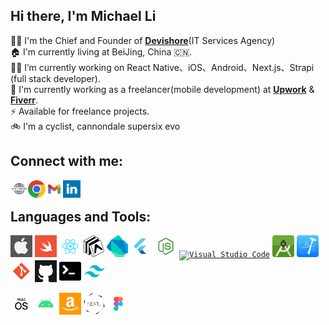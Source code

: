 ## Hi there, I'm Michael Li
👨‍💻 I'm the Chief and Founder of [**Devishore**](https://www.devishore.com)(IT Services Agency)</br>
🏠 I'm currently living at BeiJing, China 🇨🇳.</br>
👨‍💼 I’m currently working on React Native、iOS、Android、Next.js、Strapi (full stack developer).</br>
🔭 I'm currently working as a freelancer(mobile development) at [**Upwork**](https://www.upwork.com/freelancers/~0102c9c121afa5239d?mp_source=share) & [**Fiverr**](https://www.fiverr.com/allenroki).</br>
⚡ Available for freelance projects.</br>
🚲 I'm a cyclist, cannondale supersix evo

## Connect with me:
[<img align="left" alt="Devishore" width="28px" src="devishore.png" />](https://www.devishore.com)
[<img align="left" alt="https://www.devishore.com" width="28px" src="https://raw.githubusercontent.com/edent/SuperTinyIcons/master/images/svg/chrome.svg" />](https://www.devishore.com)
[<img align="left" alt="https://www.devishore.com | Gmail" width="28px" src="https://raw.githubusercontent.com/edent/SuperTinyIcons/master/images/svg/gmail.svg" />](https://www.devishore.com)
[<img align="left" alt="LinkedIn" width="28px" src="https://raw.githubusercontent.com/edent/SuperTinyIcons/master/images/svg/linkedin.svg" />](https://www.linkedin.com/in/michael-li-9473b5113/)

</br>

## Languages and Tools:
<code>[<img height="35" title="Apple" src="https://raw.githubusercontent.com/edent/SuperTinyIcons/master/images/svg/apple.svg">](https://www.devishore.com)</code>
<code>[<img height="35" title="Swift" src="https://raw.githubusercontent.com/edent/SuperTinyIcons/master/images/svg/swift.svg">](https://www.devishore.com)</code>
<code>[<img height="35" title="ReactJs/React Native" src="https://raw.githubusercontent.com/edent/SuperTinyIcons/master/images/svg/react.svg">](https://www.devishore.com)</code>
<code>[<img height="35" title="Expo" src="expo.svg">](https://www.devishore.com)</code>
<code>[<img height="35" title="Dart" src="https://raw.githubusercontent.com/hiennguyen92/hiennguyen92/main/dart.png">](https://www.devishore.com)</code> 
<code>[<img height="35" title="Flutter" src="https://raw.githubusercontent.com/edent/SuperTinyIcons/master/images/svg/flutter.svg">](https://www.devishore.com)</code>
<code>[<img height="35" title="NodeJs" src="https://raw.githubusercontent.com/edent/SuperTinyIcons/master/images/svg/nodejs.svg">](https://www.devishore.com)</code> 
<code>[<img height="35" title="Visual Studio Code" src="https://img.icons8.com/color/48/000000/visual-studio-code-2019.png">](https://www.devishore.com)</code> 
<code>[<img height="35" title="Android Studio" src="https://raw.githubusercontent.com/hiennguyen92/hiennguyen92/main/android-studio.png">](https://www.devishore.com)</code> 
<code>[<img height="35" title="Xcode" src="https://raw.githubusercontent.com/hiennguyen92/hiennguyen92/main/xcode.png">](https://www.devishore.com)</code> 
<code>[<img height="35" title="Git" src="https://raw.githubusercontent.com/edent/SuperTinyIcons/master/images/svg/git.svg">](https://www.devishore.com)</code> 
<code>[<img height="35" title="Github" src="https://raw.githubusercontent.com/edent/SuperTinyIcons/master/images/svg/github.svg">](https://www.devishore.com)</code> 
<code>[<img height="35" title="Terminal" src="https://raw.githubusercontent.com/hiennguyen92/hiennguyen92/main/terminal.png">](https://www.devishore.com)</code> 
<code>[<img height="35" title="Tailwindcss" src="tailwindcss.svg">](https://www.devishore.com)</code> 

 
<code>[<img height="35" title="Mac OS" src="https://raw.githubusercontent.com/edent/SuperTinyIcons/master/images/svg/macos.svg">](https://www.devishore.com)</code> 
<code>[<img height="35" title="Android" src="https://raw.githubusercontent.com/edent/SuperTinyIcons/master/images/svg/android.svg">](https://www.devishore.com)</code>
<code>[<img height="35" title="Amazon" src="https://raw.githubusercontent.com/edent/SuperTinyIcons/master/images/svg/amazon.svg">](https://www.devishore.com)</code> 
<code>[<img height="35" title="Next.js" src="./nextjs.png">](https://www.devishore.com)</code> 
<code>[<img height="35" title="Figma" src="./figma.svg">](https://www.devishore.com)</code> 
